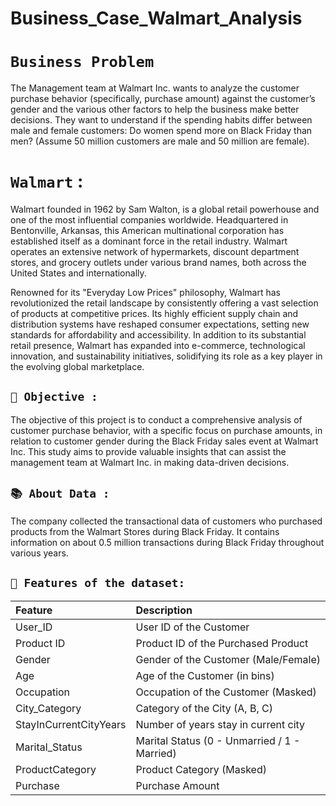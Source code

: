 # Business_Case_Walmart_Analysis
# `Business Problem`

The Management team at Walmart Inc. wants to analyze the customer purchase behavior (specifically, purchase amount) against the customer’s gender and the various other factors to help the business make better decisions. They want to understand if the spending habits differ between male and female customers: Do women spend more on Black Friday than men? (Assume 50 million customers are male and 50 million are female).


# `Walmart` :
Walmart founded in 1962 by Sam Walton, is a global retail powerhouse and one of the most influential companies worldwide. Headquartered in Bentonville, Arkansas, this American multinational corporation has established itself as a dominant force in the retail industry. Walmart operates an extensive network of hypermarkets, discount department stores, and grocery outlets under various brand names, both across the United States and internationally.

Renowned for its "Everyday Low Prices" philosophy, Walmart has revolutionized the retail landscape by consistently offering a vast selection of products at competitive prices. Its highly efficient supply chain and distribution systems have reshaped consumer expectations, setting new standards for affordability and accessibility. In addition to its substantial retail presence, Walmart has expanded into e-commerce, technological innovation, and sustainability initiatives, solidifying its role as a key player in the evolving global marketplace.

## `🎯 Objective :`

The objective of this project is to conduct a comprehensive analysis of customer purchase behavior, with a specific focus on purchase amounts, in relation to customer gender during the Black Friday sales event at Walmart Inc. This study aims to provide valuable insights that can assist the management team at Walmart Inc. in making data-driven decisions.

## `📚 About Data :`

The company collected the transactional data of customers who purchased products from the Walmart Stores during Black Friday. It contains information on about 0.5 million transactions during Black Friday throughout various years.

## `📃 Features of the dataset: `

| Feature | Description |
|:--------|:------------|
| User_ID | User ID of the Customer |
| Product ID | Product ID of the Purchased Product |
| Gender | Gender of the Customer (Male/Female) |
| Age | Age of the Customer (in bins) |
| Occupation | Occupation of the Customer (Masked) |
| City_Category | Category of the City (A, B, C) |
| StayInCurrentCityYears | Number of years stay in current city |
| Marital_Status | Marital Status (0 - Unmarried / 1 - Married) |
| ProductCategory | Product Category (Masked) |
| Purchase | Purchase Amount |
